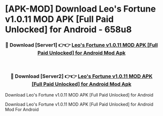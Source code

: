 # [APK-MOD] Download Leo's Fortune v1.0.11 MOD APK [Full Paid Unlocked] for Android - 658u8


<div align="center">
<h3>🔴 Download [Server1] 👉👉 <a href="https://apk-comot.site?title=Leo's_Fortune_v1.0.11_MOD_APK_[Full_Paid_Unlocked]_for_Android">Leo's Fortune v1.0.11 MOD APK [Full Paid Unlocked] for Android Mod Apk</a></h3><br>
<h3>🔴 Download [Server2] 👉👉 <a href="https://apk-comot.site?title=Leo's_Fortune_v1.0.11_MOD_APK_[Full_Paid_Unlocked]_for_Android">Leo's Fortune v1.0.11 MOD APK [Full Paid Unlocked] for Android Mod Apk</a></h3>
</div>



Download Leo's Fortune v1.0.11 MOD APK [Full Paid Unlocked] for Android 

Download Leo's Fortune v1.0.11 MOD APK [Full Paid Unlocked] for Android Mod For Android